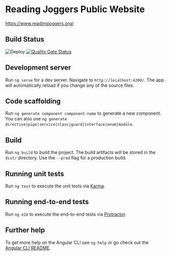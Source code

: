 # Reading Joggers Public Website

https://www.readingjoggers.org/

## Build Status

![Deploy](https://github.com/tjrobinson/readingjoggers.org/workflows/Deploy/badge.svg)
[![Quality Gate Status](https://sonarcloud.io/api/project_badges/measure?project=tjrobinson_readingjoggers.org&metric=alert_status)](https://sonarcloud.io/dashboard?id=tjrobinson_readingjoggers.org)

## Development server

Run `ng serve` for a dev server. Navigate to `http://localhost:4200/`. The app will automatically reload if you change any of the source files.

## Code scaffolding

Run `ng generate component component-name` to generate a new component. You can also use `ng generate directive|pipe|service|class|guard|interface|enum|module`.

## Build

Run `ng build` to build the project. The build artifacts will be stored in the `dist/` directory. Use the `--prod` flag for a production build.

## Running unit tests

Run `ng test` to execute the unit tests via [Karma](https://karma-runner.github.io).

## Running end-to-end tests

Run `ng e2e` to execute the end-to-end tests via [Protractor](http://www.protractortest.org/).

## Further help

To get more help on the Angular CLI use `ng help` or go check out the [Angular CLI README](https://github.com/angular/angular-cli/blob/master/README.md).
